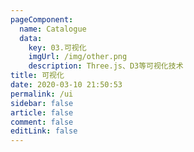 ```yaml
---
pageComponent: 
  name: Catalogue
  data: 
    key: 03.可视化
    imgUrl: /img/other.png
    description: Three.js、D3等可视化技术
title: 可视化
date: 2020-03-10 21:50:53
permalink: /ui
sidebar: false
article: false
comment: false
editLink: false
---
```


